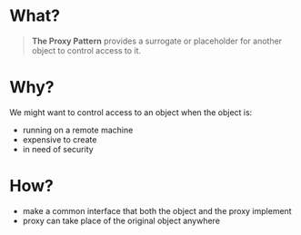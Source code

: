 # What?
>**The Proxy Pattern** provides a surrogate or placeholder for another object to control access to it.

# Why?
We might want to control access to an object when the object is:
- running on a remote machine
- expensive to create
- in need of security

# How?
- make a common interface that both the object and the proxy implement
- proxy can take place of the original object anywhere